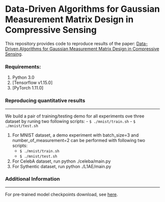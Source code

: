 # Data-Driven Algorithms for Gaussian Measurement Matrix Design in Compressive Sensing

This repository provides code to reproduce results of the paper: [Data-Driven Algorithms for Gaussian Measurement Matrix Design in Compressive Sensing](https://ieeexplore.ieee.org/document/9747617).


### Requirements: 
1. Python 3.0
2. [Tensorflow v1.15.0]
3. [PyTorch 1.11.0]


### Reproducing quantitative results
---
We build a pair of training/testing demo for all experiments ove three dataset by runing two following scripts:
     - ```$ ./mnist/train.sh```
     - ```$ ./mnist/test.sh``` 
   
1. For MNIST dataset, a demo experiment with batch_size=3 and number_of_measurement=2 can be performed with following two scripts: 
     - ```$ ./mnist/train.sh```
     - ```$ ./mnist/test.sh``` 
2. For CelebA dataset, run python ./celeba/main.py
3. For Sythentic dataset, run python ./L1AE/main.py


### Additional Information
---
For pre-trained model checkpoints download, see [here](https://to_be_update).


